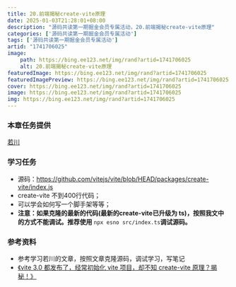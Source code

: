 ```yaml
---
title: 20.前端揭秘create-vite原理
date: 2025-01-03T21:28:01+08:00
description: "源码共读第一期掘金会员专属活动，20.前端揭秘create-vite原理"
categories: ['源码共读第一期掘金会员专属活动']
tags: ['源码共读第一期掘金会员专属活动']
artid: "1741706025"
image:
    path: https://bing.ee123.net/img/rand?artid=1741706025
    alt: 20.前端揭秘create-vite原理
featuredImage: https://bing.ee123.net/img/rand?artid=1741706025
featuredImagePreview: https://bing.ee123.net/img/rand?artid=1741706025
cover: https://bing.ee123.net/img/rand?artid=1741706025
image: https://bing.ee123.net/img/rand?artid=1741706025
img: https://bing.ee123.net/img/rand?artid=1741706025
---
```


### 本章任务提供
[若川](https://juejin.cn/user/1415826704971918)

### 学习任务

-   源码：<https://github.com/vitejs/vite/blob/HEAD/packages/create-vite/index.js>
-   create-vite 不到400行代码；
-   可以学会如何写一个脚手架等等；
-   **注意：如果克隆的最新的代码(最新的create-vite已升级为 ts)，按照我文中的方式不能调试。推荐使用** `npx esno src/index.ts`**调试源码。**

### 参考资料

-   参考学习若川的文章，按照文章克隆源码，调试学习，写笔记
-  [《vite 3.0 都发布了，经常初始化 vite 项目，却不知 create-vite 原理？揭秘！》](https://juejin.cn/post/7125199469796130853)